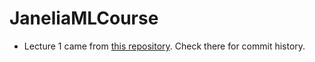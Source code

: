 # JaneliaMLCourse

* Lecture 1 came from [this repository](https://github.com/bogovicj/JaneliaMLCourse). Check there for commit history.
